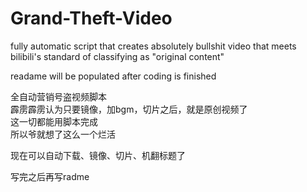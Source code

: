 # Grand-Theft-Video

fully automatic script that creates absolutely bullshit video that meets bilibili's standard of classifying as "original content"  

readame will be populated after coding is finished  

全自动营销号盗视频脚本  
霹雳霹雳认为只要镜像，加bgm，切片之后，就是原创视频了  
这一切都能用脚本完成  
所以爷就想了这么一个烂活  

现在可以自动下载、镜像、切片、机翻标题了  

写完之后再写radme  
